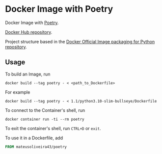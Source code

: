# Docker Image with Poetry

Docker Image with [Poetry](https://python-poetry.org/).

[Docker Hub repository](https://hub.docker.com/r/mateusoliveira43/poetry).

Project structure based in the [Docker Official Image packaging for Python repository](https://github.com/docker-library/python).

## Usage

To build an Image, run
```
docker build --tag poetry - < <path_to_Dockerfile>
```
For example
```
docker build --tag poetry - < 1.1/python3.10-slim-bullseye/Dockerfile
```

To connect to the Container's shell, run
```
docker container run -ti --rm poetry
```
To exit the container's shell, run `CTRL+D` or `exit`.

To use it in a Dockerfile, add
```dockerfile
FROM mateusoliveira43/poetry
```
